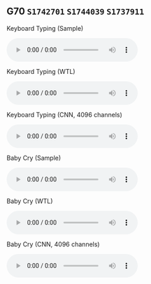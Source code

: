 ## G70 `S1742701` `S1744039` `S1737911`
Keyboard Typing (Sample)

<audio src = "assets/keyboard_Sample.wav" controls preload></audio>

Keyboard Typing (WTL)

<audio src = "assets/keyboard_WTL.wav" controls preload></audio>

Keyboard Typing (CNN, 4096 channels)

<audio src = "assets/keyboard_CNN4096.wav" controls preload></audio>



Baby Cry (Sample)

<audio src = "assets/babycry_Sample.wav" controls preload></audio>

Baby Cry (WTL)

<audio src = "assets/babycry_WTL.wav" controls preload></audio>

Baby Cry (CNN, 4096 channels)

<audio src = "assets/babycry_CNN4096.wav" controls preload></audio>

